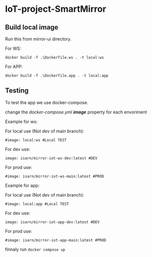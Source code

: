 # IoT-project-SmartMirror

## Build local image
Run this from mirror-ui directory.

For WS:

`docker build -f .\Dockerfile.ws . -t local:ws `

For APP:

`docker build -f .\Dockerfile.app . -t local:app `

## Testing

To test the app we use docker-compose.

change the *docker-compose.yml* ***image*** property for each envoriment

Example for ws:

For local use (Not dev of main branch):

`#image: local:ws #Local TEST`

For dev use:

`image: isarn/mirror-iot-ws-dev:latest #DEV`

For prod use:

`#image: isarn/mirror-iot-ws-main:latest #PROD`

Example for app:

For local use (Not dev of main branch):

`#image: local:app #Local TEST`

For dev use:

`image: isarn/mirror-iot-app-dev:latest #DEV`

For prod use:

`#image: isarn/mirror-iot-app-main:latest #PROD`

finnaly run 
`docker compose up`
